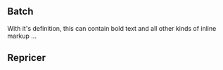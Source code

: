 ## Batch
With it's definition, this can contain bold text
and all other kinds of inline markup ...

## Repricer
